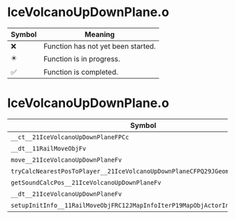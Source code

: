 # IceVolcanoUpDownPlane.o
| Symbol | Meaning 
| ------------- | ------------- 
| :x: | Function has not yet been started. 
| :eight_pointed_black_star: | Function is in progress. 
| :white_check_mark: | Function is completed. 


# IceVolcanoUpDownPlane.o
| Symbol | Decompiled? |
| ------------- | ------------- |
| `__ct__21IceVolcanoUpDownPlaneFPCc` | :x: |
| `__dt__11RailMoveObjFv` | :x: |
| `move__21IceVolcanoUpDownPlaneFv` | :x: |
| `tryCalcNearestPosToPlayer__21IceVolcanoUpDownPlaneCFPQ29JGeometry8TVec3<f>` | :x: |
| `getSoundCalcPos__21IceVolcanoUpDownPlaneFv` | :x: |
| `__dt__21IceVolcanoUpDownPlaneFv` | :x: |
| `setupInitInfo__11RailMoveObjFRC12JMapInfoIterP19MapObjActorInitInfo` | :x: |
